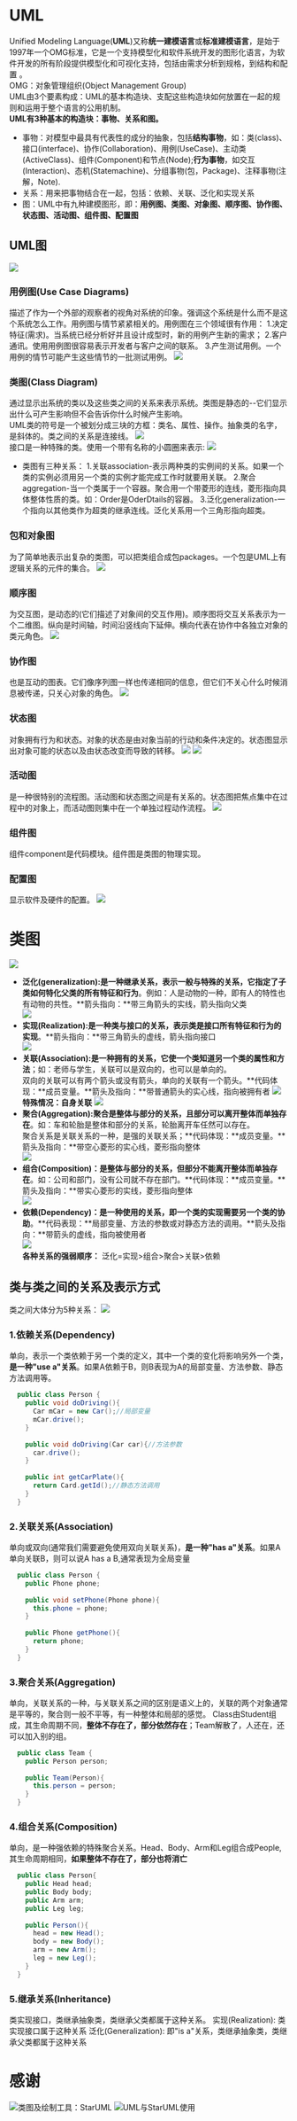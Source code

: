 # UML
Unified Modeling Language(**UML**)又称**统一建模语言**或**标准建模语言**，是始于1997年一个OMG标准，它是一个支持模型化和软件系统开发的图形化语言，为软件开发的所有阶段提供模型化和可视化支持，包括由需求分析到规格，到结构和配置 。  
OMG：对象管理组织(Object Management Group)  
UML由3个要素构成：UML的基本构造块、支配这些构造块如何放置在一起的规则和运用于整个语言的公用机制。  
**UML有3种基本的构造块：事物、关系和图。**
* 事物：对模型中最具有代表性的成分的抽象，包括**结构事物**，如：类(class)、接口(interface)、协作(Collaboration)、用例(UseCase)、主动类(ActiveClass)、组件(Component)和节点(Node);**行为事物**，如交互(Interaction)、态机(Statemachine)、分组事物(包，Package)、注释事物(注解，Note).
* 关系：用来把事物结合在一起，包括：依赖、关联、泛化和实现关系
* 图：UML中有九种建模图形，即：**用例图、类图、对象图、顺序图、协作图、状态图、活动图、组件图、配置图**
## UML图
![](https://upload-images.jianshu.io/upload_images/7396903-13357350e07b1b48.png?imageMogr2/auto-orient/strip%7CimageView2/2/w/324/format/webp)

### 用例图(Use Case Diagrams)
描述了作为一个外部的观察者的视角对系统的印象。强调这个系统是什么而不是这个系统怎么工作。用例图与情节紧紧相关的。用例图在三个领域很有作用：
    1.决定特征(需求)。当系统已经分析好并且设计成型时，新的用例产生新的需求；
    2.客户通讯。使用用例图很容易表示开发者与客户之间的联系。
    3.产生测试用例。一个用例的情节可能产生这些情节的一批测试用例。
![](https://upload-images.jianshu.io/upload_images/7396903-cb417b89199a3c93.png?imageMogr2/auto-orient/strip%7CimageView2/2/w/498/format/webp)
### 类图(Class Diagram)
通过显示出系统的类以及这些类之间的关系来表示系统。类图是静态的--它们显示出什么可产生影响但不会告诉你什么时候产生影响。  
UML类的符号是一个被划分成三块的方框：类名、属性、操作。抽象类的名字，是斜体的。类之间的关系是连接线。
![](https://upload-images.jianshu.io/upload_images/7396903-ee1335e8410d3417.jpeg?imageMogr2/auto-orient/strip%7CimageView2/2/w/539/format/webp)  
接口是一种特殊的类。使用一个带有名称的小圆圈来表示: 
![](https://upload-images.jianshu.io/upload_images/7396903-6394bd2131d89181.png?imageMogr2/auto-orient/strip%7CimageView2/2/w/154/format/webp)
* 类图有三种关系：
    1.关联association-表示两种类的实例间的关系。如果一个类的实例必须用另一个类的实例才能完成工作时就要用关联。
    2.聚合aggregation-当一个类属于一个容器。聚合用一个带菱形的连线，菱形指向具体整体性质的类。如：Order是OderDtails的容器。
    3.泛化generalization-一个指向以其他类作为超类的继承连线。泛化关系用一个三角形指向超类。
### 包和对象图
为了简单地表示出复杂的类图，可以把类组合成包packages。一个包是UML上有逻辑关系的元件的集合。
![](https://upload-images.jianshu.io/upload_images/7396903-75aef69969d5b27c.png?imageMogr2/auto-orient/strip%7CimageView2/2/w/430/format/webp)
### 顺序图
为交互图，是动态的(它们描述了对象间的交互作用)。顺序图将交互关系表示为一个二维图。纵向是时间轴，时间沿竖线向下延伸。横向代表在协作中各独立对象的类元角色。
![](https://upload-images.jianshu.io/upload_images/7396903-e6bbcdde7bc0238b.png?imageMogr2/auto-orient/strip%7CimageView2/2/w/547/format/webp)
### 协作图
也是互动的图表。它们像序列图一样也传递相同的信息，但它们不关心什么时候消息被传递，只关心对象的角色。
![](https://upload-images.jianshu.io/upload_images/7396903-263fb948400a309d.png?imageMogr2/auto-orient/strip%7CimageView2/2/w/658/format/webp)
### 状态图
对象拥有行为和状态。对象的状态是由对象当前的行动和条件决定的。状态图显示出对象可能的状态以及由状态改变而导致的转移。
![](https://upload-images.jianshu.io/upload_images/7396903-300d6907aefeef71.png?imageMogr2/auto-orient/strip%7CimageView2/2/w/551/format/webp)  ![](https://upload-images.jianshu.io/upload_images/7396903-b2910c8346ae067d.png?imageMogr2/auto-orient/strip%7CimageView2/2/w/630/format/webp)
### 活动图
是一种很特别的流程图。活动图和状态图之间是有关系的。状态图把焦点集中在过程中的对象上，而活动图则集中在一个单独过程动作流程。
![](https://upload-images.jianshu.io/upload_images/7396903-86a8131120c6e419.png?imageMogr2/auto-orient/strip%7CimageView2/2/w/655/format/webp)
### 组件图
组件component是代码模块。组件图是类图的物理实现。
### 配置图
显示软件及硬件的配置。
![](https://upload-images.jianshu.io/upload_images/7396903-a08f01263785bfa8.png?imageMogr2/auto-orient/strip%7CimageView2/2/w/643/format/webp)
# 类图
![](https://upload-images.jianshu.io/upload_images/7396903-49663f3f75398068.png?imageMogr2/auto-orient/strip%7CimageView2/2/w/322/format/webp)  
* **泛化(generalization):是一种继承关系，表示一般与特殊的关系，它指定了子类如何特化父类的所有特征和行为**。例如：人是动物的一种，即有人的特性也有动物的共性。**箭头指向：**带三角箭头的实线，箭头指向父类  
![](https://upload-images.jianshu.io/upload_images/1870963-4840160012cd55ab.png?imageMogr2/auto-orient/strip%7CimageView2/2/w/280/format/webp)  
* **实现(Realization):是一种类与接口的关系，表示类是接口所有特征和行为的实现**。**箭头指向：**带三角箭头的虚线，箭头指向接口  
![](https://upload-images.jianshu.io/upload_images/1870963-bcbcba9d8f78798b.png?imageMogr2/auto-orient/strip%7CimageView2/2/w/316/format/webp)  
* **关联(Association):是一种拥有的关系，它使一个类知道另一个类的属性和方法**；如：老师与学生，关联可以是双向的，也可以是单向的。  
双向的关联可以有两个箭头或没有箭头，单向的关联有一个箭头。**代码体现：**成员变量。**箭头及指向：**带普通箭头的实心线，指向被拥有者
![](https://upload-images.jianshu.io/upload_images/1870963-8a875f7f369e5f07.png?imageMogr2/auto-orient/strip%7CimageView2/2/w/924/format/webp)  
**特殊情况：自身关联**
![](https://upload-images.jianshu.io/upload_images/1870963-14ef95a35f2b62c7.png?imageMogr2/auto-orient/strip%7CimageView2/2/w/608/format/webp)  
* **聚合(Aggregation):聚合是整体与部分的关系，且部分可以离开整体而单独存在**。如：车和轮胎是整体和部分的关系，轮胎离开车任然可以存在。  
聚合关系是关联关系的一种，是强的关联关系；**代码体现：**成员变量。**箭头及指向：**带空心菱形的实心线，菱形指向整体  
![](https://upload-images.jianshu.io/upload_images/1870963-f9e35536e6b46d2e.png?imageMogr2/auto-orient/strip%7CimageView2/2/w/382/format/webp)  
* **组合(Composition)：是整体与部分的关系，但部分不能离开整体而单独存在**。如：公司和部门，没有公司就不存在部门。**代码体现：**成员变量。**箭头及指向：**带实心菱形的实线，菱形指向整体  
![](https://upload-images.jianshu.io/upload_images/1870963-6a11714f5dbbd22b.png?imageMogr2/auto-orient/strip%7CimageView2/2/w/256/format/webp)  
* **依赖(Dependency)：是一种使用的关系，即一个类的实现需要另一个类的协助**。**代码表现：**局部变量、方法的参数或对静态方法的调用。**箭头及指向：**带箭头的虚线，指向被使用者  
![](https://upload-images.jianshu.io/upload_images/1870963-4d1a07e4b0eb70df.png?imageMogr2/auto-orient/strip%7CimageView2/2/w/252/format/webp)  
**各种关系的强弱顺序：** 泛化=实现>组合>聚合>关联>依赖
## 类与类之间的关系及表示方式
类之间大体分为5种关系：
![](https://img-blog.csdn.net/20130521213325997)

### 1.依赖关系(Dependency)
单向，表示一个类依赖于另一个类的定义，其中一个类的变化将影响另外一个类，**是一种"use a"关系**。如果A依赖于B，则B表现为A的局部变量、方法参数、静态方法调用等。
```java
  public class Person {
    public void doDriving(){
      Car mCar = new Car();//局部变量
      mCar.drive();
    }
    
    public void doDriving(Car car){//方法参数
      car.drive();
    }
    
    public int getCarPlate(){
      return Card.getId();//静态方法调用
    }
  }
```
### 2.关联关系(Association)
单向或双向(通常我们需要避免使用双向关联关系)，**是一种"has a"关系**。如果A单向关联B，则可以说A has a B,通常表现为全局变量
```java
  public class Person {
    public Phone phone;
    
    public void setPhone(Phone phone){
      this.phone = phone;
    }
    
    public Phone getPhone(){
      return phone;
    }
  }
```
### 3.聚合关系(Aggregation)
单向，关联关系的一种，与关联关系之间的区别是语义上的，关联的两个对象通常是平等的，聚合则一般不平等，有一种整体和局部的感觉。
Class由Student组成，其生命周期不同，**整体不存在了，部分依然存在**；Team解散了，人还在，还可以加入别的组。
```java
  public class Team {
    public Person person;
    
    public Team(Person){
      this.person = person;
    }
  }
```
### 4.组合关系(Composition)
单向，是一种强依赖的特殊聚合关系。Head、Body、Arm和Leg组合成People,其生命周期相同，**如果整体不存在了，部分也将消亡**
```java
  public class Person{
    public Head head;
    public Body body;
    public Arm arm;
    public Leg leg;
    
    public Person(){
      head = new Head();
      body = new Body();
      arm = new Arm();
      leg = new Leg();
    }
  }
```
### 5.继承关系(Inheritance)
类实现接口，类继承抽象类，类继承父类都属于这种关系。
实现(Realization): 类实现接口属于这种关系
泛化(Generalization): 即"is a"关系，类继承抽象类，类继承父类都属于这种关系







# 感谢
![类图及绘制工具：StarUML](https://www.jianshu.com/p/617f6f413452)
![UML与StarUML使用](https://www.jianshu.com/p/abe2df1b96cf)


